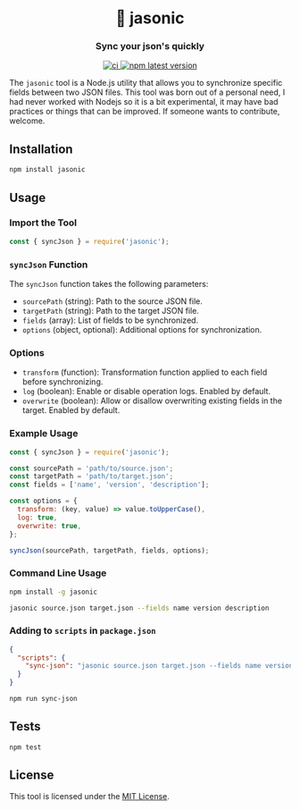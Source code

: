 <h1 align="center" style="border-bottom: none;">🔄 jasonic</h1>
<h3 align="center">Sync your json's quickly</h3>

<p align="center">
  <a href="https://github.com/Jalkhov/jasonic/actions/workflows/release.yml">
    <img alt="ci" src="https://github.com/Jalkhov/jasonic/actions/workflows/release.yml/badge.svg">
  </a>
  <a href="https://www.npmjs.com/package/jasonic">
    <img alt="npm latest version" src="https://img.shields.io/npm/v/jasonic/latest.svg">
  </a>
</p>

The `jasonic` tool is a Node.js utility that allows you to synchronize specific fields between two JSON files. This tool was born out of a personal need, I had never worked with Nodejs so it is a bit experimental, it may have bad practices or things that can be improved. If someone wants to contribute, welcome.

## Installation

```sh
npm install jasonic
```

## Usage

### Import the Tool

```javascript
const { syncJson } = require('jasonic');
```

### `syncJson` Function

The `syncJson` function takes the following parameters:

- `sourcePath` (string): Path to the source JSON file.
- `targetPath` (string): Path to the target JSON file.
- `fields` (array): List of fields to be synchronized.
- `options` (object, optional): Additional options for synchronization.

### Options

- `transform` (function): Transformation function applied to each field before synchronizing.
- `log` (boolean): Enable or disable operation logs. Enabled by default.
- `overwrite` (boolean): Allow or disallow overwriting existing fields in the target. Enabled by default.

### Example Usage

```javascript
const { syncJson } = require('jasonic');

const sourcePath = 'path/to/source.json';
const targetPath = 'path/to/target.json';
const fields = ['name', 'version', 'description'];

const options = {
  transform: (key, value) => value.toUpperCase(),
  log: true,
  overwrite: true,
};

syncJson(sourcePath, targetPath, fields, options);
```

### Command Line Usage

```sh
npm install -g jasonic
```

```sh
jasonic source.json target.json --fields name version description
```

### Adding to `scripts` in `package.json`

```json
{
  "scripts": {
    "sync-json": "jasonic source.json target.json --fields name version description"
  }
}
```

```sh
npm run sync-json
```

## Tests

```sh
npm test
```

## License

This tool is licensed under the [MIT License](LICENSE).
